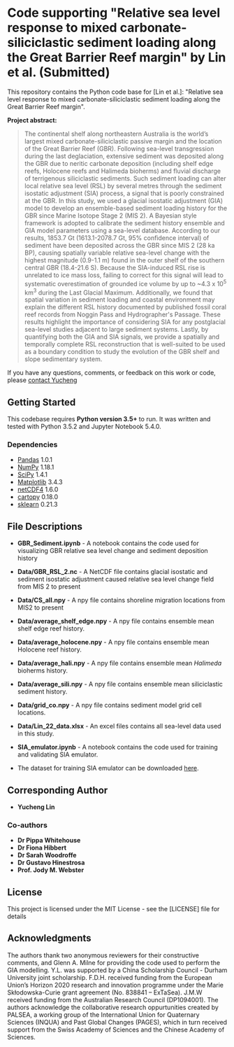 # Code supporting "Relative sea level response to mixed carbonate-siliciclastic sediment loading along the Great Barrier Reef margin" by Lin et al. (Submitted)

This repository contains the Python code base for [Lin et al.]:  "Relative sea level response to mixed carbonate-siliciclastic sediment loading along the Great Barrier Reef margin".


**Project abstract:**

> The continental shelf along northeastern Australia is the world’s largest mixed carbonate-siliciclastic passive margin and the location of the Great Barrier Reef (GBR). Following sea-level transgression during the last deglaciation, extensive sediment was deposited along the GBR due to neritic carbonate deposition (including shelf edge reefs, Holocene reefs and Halimeda bioherms) and fluvial discharge of terrigenous siliciclastic sediments. Such sediment loading can alter local relative sea level (RSL) by several metres through the sediment isostatic adjustment (SIA) process, a signal that is poorly constrained at the GBR. In this study, we used a glacial isostatic adjustment (GIA) model to develop an ensemble-based sediment loading history for the GBR since Marine Isotope Stage 2 (MIS 2). A Bayesian style framework is adopted to calibrate the sediment history ensemble and GIA model parameters using a sea-level database. According to our results, 1853.7 Gt (1613.1-2078.7 Gt, 95% confidence interval) of sediment have been deposited across the GBR since MIS 2 (28 ka BP), causing spatially variable relative sea-level change with the highest magnitude (0.9-1.1 m) found in the outer shelf of the southern central GBR (18.4-21.6 S). Because the SIA-induced RSL rise is unrelated to ice mass loss, failing to correct for this signal will lead to systematic overestimation of grounded ice volume by up to ~4.3 x 10<sup>5</sup> km<sup>3</sup> during the Last Glacial Maximum. Additionally, we found that spatial variation in sediment loading and coastal environment may explain the different RSL history documented by published fossil coral reef records from Noggin Pass and Hydrographer's Passage. These results highlight the importance of considering SIA for any postglacial sea-level studies adjacent to large sediment systems. Lastly, by quantifying both the GIA and SIA signals, we provide a spatially and temporally complete RSL reconstruction that is well-suited to be used as a boundary condition to study the evolution of the GBR shelf and slope sedimentary system.

If you have any questions, comments, or feedback on this work or code, please [contact Yucheng](mailto:yucheng.lin@durham.ac.uk)


## Getting Started

This codebase requires **Python version 3.5+** to run. It was written and tested with Python 3.5.2 and Jupyter Notebook 5.4.0.

### Dependencies

* [Pandas](https://pandas.pydata.org/) 1.0.1
* [NumPy](https://numpy.org/) 1.18.1
* [SciPy](https://www.scipy.org/) 1.4.1
* [Matplotlib](https://matplotlib.org/) 3.4.3
* [netCDF4](https://unidata.github.io/netcdf4-python/) 1.6.0
* [cartopy](https://pypi.org/project/Cartopy/) 0.18.0
* [sklearn](https://scikit-learn.org/stable/index.html) 0.21.3


## File Descriptions
* **GBR_Sediment.ipynb** - A notebook contains the code used for visualizing GBR relative sea level change and sediment deposition history
* **Data/GBR_RSL_2.nc** - A NetCDF file contains glacial isostatic and sediment isostatic adjustment caused relative sea level change field from MIS 2 to present
* **Data/CS_all.npy** - A npy file contains shoreline migration locations from MIS2 to present
* **Data/average_shelf_edge.npy** - A npy file contains ensemble mean shelf edge reef history.
* **Data/average_holocene.npy** - A npy file contains ensemble mean Holocene reef history.
* **Data/average_hali.npy** - A npy file contains ensemble mean *Halimeda* bioherms history.
* **Data/average_sili.npy** - A npy file contains ensemble mean siliciclastic sediment history.
* **Data/grid_co.npy** - A npy file contains sediment model grid cell locations.
* **Data/Lin_22_data.xlsx** - An excel files contains all sea-level data used in this study.

* **SIA_emulator.ipynb** - A notebook contains the code used for training and validating SIA emulator.
* The dataset for training SIA emulator can be downloaded [here](https://drive.google.com/file/d/1jLKvpTbP8ZOSd4zOpHFNox1Ebay2-KNm/view?usp=sharing).


## Corresponding Author

* **Yucheng Lin**

### Co-authors
* **Dr Pippa Whitehouse**
* **Dr Fiona Hibbert**
* **Dr Sarah Woodroffe**
* **Dr Gustavo Hinestrosa**
* **Prof. Jody M. Webster**

## License

This project is licensed under the MIT License - see the [LICENSE] file for details

## Acknowledgments

The authors thank two anonymous reviewers for their constructive comments, and Glenn A. Milne for providing the code used to perform the GIA modelling. Y.L. was supported by a China Scholarship Council - Durham University joint scholarship. F.D.H.  received funding from the European Union’s Horizon 2020 research and innovation programme under the Marie Skłodowska-Curie grant agreement (No. 838841 – ExTaSea). J.M.W received funding from the Australian Research Council (DP1094001). The authors acknowledge the collaborative research oppurtunities created by PALSEA, a working group of the International Union for Quaternary Sciences (INQUA) and Past Global Changes (PAGES), which in turn received support from the Swiss Academy of Sciences and the Chinese Academy of Sciences.
